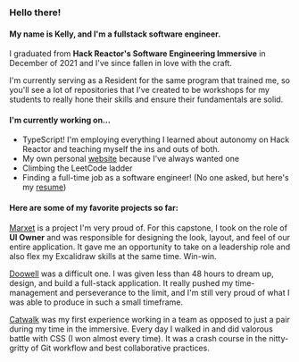 ### Hello there!

#### My name is Kelly, and I'm a fullstack software engineer.
I graduated from **Hack Reactor's Software Engineering Immersive** in December of 2021 and I've since fallen in love with the craft. 

I'm currently serving as a Resident for the same program that trained me, so you'll see a lot of repositories that I've created to be workshops for my students to really hone their skills and ensure their fundamentals are solid.

#### I'm currently working on...
- TypeScript! I'm employing everything I learned about autonomy on Hack Reactor and teaching myself the ins and outs of both.
- My own personal [website](https://github.com/kellytso04/dot-io) because I've always wanted one
- Climbing the LeetCode ladder
- Finding a full-time job as a software engineer! (No one asked, but here's my [resume](https://www.dropbox.com/s/2jgrod5q4eo7wyc/Kelly%20Tso%20-%20Resume.pdf?dl=0))

#### Here are some of my favorite projects so far:
[Marxet](https://github.com/kellytso04/marxet) is a project I'm very proud of. For this capstone, I took on the role of **UI Owner** and was responsible for designing the look, layout, and feel of our entire application. It gave me an opportunity to take on a leadership role and also flex my Excalidraw skills at the same time. Win-win.

[Doowell](https://github.com/kellytso04/doowell) was a difficult one. I was given less than 48 hours to dream up, design, and build a full-stack application. It really pushed my time-management and perseverance to the limit, and I'm still very proud of what I was able to produce in such a small timeframe.

[Catwalk](https://github.com/team-parakeet/catwalk) was my first experience working in a team as opposed to just a pair during my time in the immersive. Every day I walked in and did valorous battle with CSS (I won almost every time). It was a crash course in the nitty-gritty of Git workflow and best collaborative practices. 


<!--
**kellytso04/kellytso04** is a ✨ _special_ ✨ repository because its `README.md` (this file) appears on your GitHub profile.

Here are some ideas to get you started:

- 🔭 I’m currently working on ...
- 🌱 I’m currently learning ...
- 👯 I’m looking to collaborate on ...
- 🤔 I’m looking for help with ...
- 💬 Ask me about ...
- 📫 How to reach me: ...
- 😄 Pronouns: ...
- ⚡ Fun fact: ...
-->
